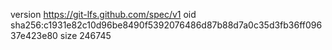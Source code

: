 version https://git-lfs.github.com/spec/v1
oid sha256:c1931e82c10d96be8490f5392076486d87b88d7a0c35d3fb36ff09637e423e80
size 246745
